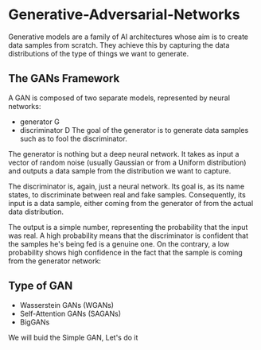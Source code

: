 # Generative-Adversarial-Networks

Generative models are a family of AI architectures whose aim is to create data samples from scratch. They achieve this by capturing the data distributions of the type of things we want to generate.

## The GANs Framework
A GAN is composed of two separate models, represented by neural networks: 
   - generator G
   - discriminator D
The goal of the generator is to generate data samples such as to fool the discriminator.

The generator is nothing but a deep neural network. It takes as input a vector of random noise (usually Gaussian or from a Uniform distribution) and outputs a data sample from the distribution we want to capture.

The discriminator is, again, just a neural network. Its goal is, as its name states, to discriminate between real and fake samples. Consequently, its input is a data sample, either coming from the generator of from the actual data distribution.

The output is a simple number, representing the probability that the input was real. A high probability means that the discriminator is confident that the samples he's being fed is a genuine one. On the contrary, a low probability shows high confidence in the fact that the sample is coming from the generator network:

## Type of GAN
  - Wasserstein GANs (WGANs)
  - Self-Attention GANs (SAGANs)
  - BigGANs
  
We will buid the Simple GAN, Let's do it

